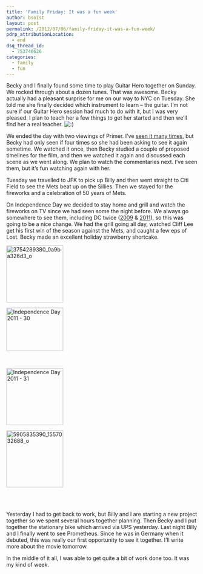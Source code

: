 ```yaml
---
title: 'Family Friday: It was a fun week'
author: bsoist
layout: post
permalink: /2012/07/06/family-friday-it-was-a-fun-week/
pdrp_attributionLocation:
  - end
dsq_thread_id:
  - 753746626
categories:
  - family
  - fun
---
```

Becky and I finally found some time to play Guitar Hero together on Sunday. We rocked through about a dozen tunes. That was awesome. Becky actually had a pleasant surprise for me on our way to NYC on Tuesday. She told me she finally decided which instrument to learn &#8211; the guitar. I&#8217;m not sure if our Guitar Hero session had much to do with it, but I was very pleased. I plan to teach her a few things to get her started and then we&#8217;ll find her a real teacher. <img src='http://archive.whsjr.soistmann.com/oped/wp-includes/images/smilies/icon_smile.gif' alt=':)' class='wp-smiley' /> 

We ended the day with two viewings of Primer. I&#8217;ve [seen it many times][1], but Becky had only seen if four times so she had been asking to see it again sometime. We watched it once, then Becky studied a couple of proposed timelines for the film, and then we watched it again and discussed each scene as we went along. We plan to watch the commentaries next. I&#8217;ve seen them, but it&#8217;s fun watching again with her.

Tuesday we travelled to JFK to pick up Billy and then went straight to Citi Field to see the Mets beat up on the Sillies. Then we stayed for the fireworks and a celebration of 50 years of Mets.

On Independence Day we decided to stay home and grill and watch the fireworks on TV since we had seen some the night before. We always go somewhere to see them, including DC twice ([2009][2] & [2011][3]), so this was going to be a nice change. We had the grill going all day, watched Cliff Lee get his first win of the season against the Mets, and caught a few eps of Lost. Becky made an excellent holiday strawberry shortcake.

<!-- see gallery_shortcode() in wp-includes/media.php -->

<div id='gallery-1' class='gallery galleryid-5614 gallery-columns-2 gallery-size-thumbnail'>
  <dl class='gallery-item'>
    <dt class='gallery-icon'>
      <a href='http://archive.whsjr.soistmann.com/oped/2012/07/06/family-friday-it-was-a-fun-week/3754289380_0a9ba326d3_o/' title='3754289380_0a9ba326d3_o'><img width="150" height="150" src="http://media.soistmann.com/oped/wp-content/uploads/2012/07/3754289380_0a9ba326d3_o-150x150.jpg" class="attachment-thumbnail" alt="3754289380_0a9ba326d3_o" /></a>
    </dt>
  </dl>
  
  <dl class='gallery-item'>
    <dt class='gallery-icon'>
      <a href='http://archive.whsjr.soistmann.com/oped/2012/07/06/family-friday-it-was-a-fun-week/independence-day-2011-30/' title='Independence Day 2011 - 30'><img width="150" height="114" src="http://media.soistmann.com/oped/wp-content/uploads/2012/07/5905288589_0a083f7ab7_o-1-e1341578198544-150x114.jpg" class="attachment-thumbnail" alt="Independence Day 2011 - 30" /></a>
    </dt>
  </dl>
  
  <br style="clear: both" />
  
  <dl class='gallery-item'>
    <dt class='gallery-icon'>
      <a href='http://archive.whsjr.soistmann.com/oped/2012/07/06/family-friday-it-was-a-fun-week/independence-day-2011-31/' title='Independence Day 2011 - 31'><img width="150" height="150" src="http://media.soistmann.com/oped/wp-content/uploads/2012/07/5905289453_f4f7c73b15_o-1-150x150.jpg" class="attachment-thumbnail" alt="Independence Day 2011 - 31" /></a>
    </dt>
  </dl>
  
  <dl class='gallery-item'>
    <dt class='gallery-icon'>
      <a href='http://archive.whsjr.soistmann.com/oped/2012/07/06/family-friday-it-was-a-fun-week/5905835390_1557032688_o/' title='5905835390_1557032688_o'><img width="150" height="150" src="http://media.soistmann.com/oped/wp-content/uploads/2012/07/5905835390_1557032688_o-150x150.jpg" class="attachment-thumbnail" alt="5905835390_1557032688_o" /></a>
    </dt>
  </dl>
  
  <br style="clear: both" /> <br style='clear: both;' />
</div>

Yesterday I had to get back to work, but Billy and I are starting a new project together so we spent several hours together planning. Then Becky and I put together the stationary bike which arrived via UPS yesterday. Last night Billy and I finally went to see Prometheus. Since he was in Germany when it debuted, this was really our first opportunity to see it together. I&#8217;ll write more about the movie tomorrow.

In the middle of it all, I was able to get quite a bit of work done too. It was my kind of week.

 [1]: http://whsjr.soistmann.com/oped/2009/01/11/i-havent-eaten-since-later-this-afternoon/
 [2]: http://www.flickr.com/photos/bsoist/sets/72157621692133251/
 [3]: http://www.flickr.com/photos/bsoist/sets/72157627123685214/
